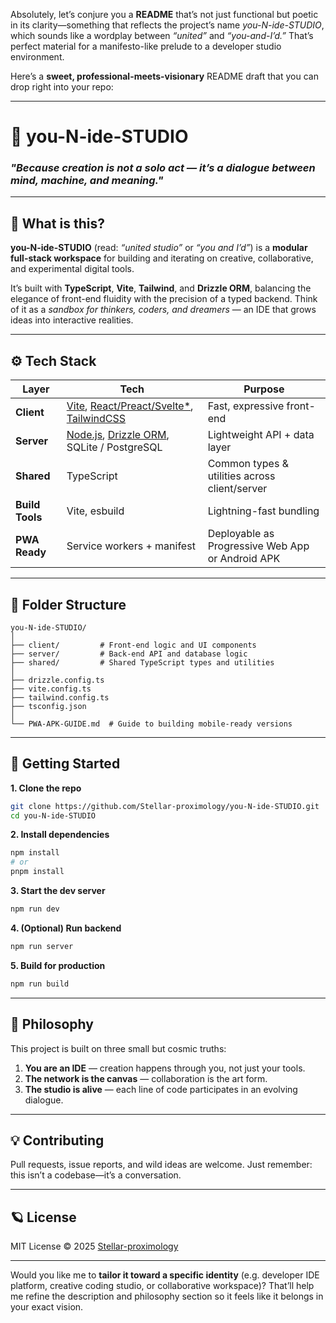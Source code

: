 Absolutely, let’s conjure you a **README** that’s not just functional but poetic in its clarity—something that reflects the project’s name *you-N-ide-STUDIO*, which sounds like a wordplay between *“united”* and *“you-and-I’d.”* That’s perfect material for a manifesto-like prelude to a developer studio environment.

Here’s a **sweet, professional-meets-visionary** README draft that you can drop right into your repo:

---

# 🌌 you-N-ide-STUDIO

### *"Because creation is not a solo act — it’s a dialogue between mind, machine, and meaning."*

---

## 🧭 What is this?

**you-N-ide-STUDIO** (read: *“united studio”* or *“you and I’d”*) is a **modular full-stack workspace** for building and iterating on creative, collaborative, and experimental digital tools.

It’s built with **TypeScript**, **Vite**, **Tailwind**, and **Drizzle ORM**, balancing the elegance of front-end fluidity with the precision of a typed backend. Think of it as a *sandbox for thinkers, coders, and dreamers* — an IDE that grows ideas into interactive realities.

---

## ⚙️ Tech Stack

| Layer           | Tech                                                                                            | Purpose                                          |
| --------------- | ----------------------------------------------------------------------------------------------- | ------------------------------------------------ |
| **Client**      | [Vite](https://vitejs.dev/), [React/Preact/Svelte*](#), [TailwindCSS](https://tailwindcss.com/) | Fast, expressive front-end                       |
| **Server**      | [Node.js](https://nodejs.org/), [Drizzle ORM](https://orm.drizzle.team/), SQLite / PostgreSQL   | Lightweight API + data layer                     |
| **Shared**      | TypeScript                                                                                      | Common types & utilities across client/server    |
| **Build Tools** | Vite, esbuild                                                                                   | Lightning-fast bundling                          |
| **PWA Ready**   | Service workers + manifest                                                                      | Deployable as Progressive Web App or Android APK |

---

## 🧩 Folder Structure

```
you-N-ide-STUDIO/
│
├── client/         # Front-end logic and UI components
├── server/         # Back-end API and database logic
├── shared/         # Shared TypeScript types and utilities
│
├── drizzle.config.ts
├── vite.config.ts
├── tailwind.config.ts
├── tsconfig.json
│
└── PWA-APK-GUIDE.md  # Guide to building mobile-ready versions
```

---

## 🚀 Getting Started

**1. Clone the repo**

```bash
git clone https://github.com/Stellar-proximology/you-N-ide-STUDIO.git
cd you-N-ide-STUDIO
```

**2. Install dependencies**

```bash
npm install
# or
pnpm install
```

**3. Start the dev server**

```bash
npm run dev
```

**4. (Optional) Run backend**

```bash
npm run server
```

**5. Build for production**

```bash
npm run build
```

---

## 🌱 Philosophy

This project is built on three small but cosmic truths:

1. **You are an IDE** — creation happens through you, not just your tools.
2. **The network is the canvas** — collaboration is the art form.
3. **The studio is alive** — each line of code participates in an evolving dialogue.

---

## 💡 Contributing

Pull requests, issue reports, and wild ideas are welcome.
Just remember: this isn’t a codebase—it’s a conversation.

---

## 🪐 License

MIT License © 2025 [Stellar-proximology](https://github.com/Stellar-proximology)

---

Would you like me to **tailor it toward a specific identity** (e.g. developer IDE platform, creative coding studio, or collaborative workspace)?
That’ll help me refine the description and philosophy section so it feels like it belongs in your exact vision.
